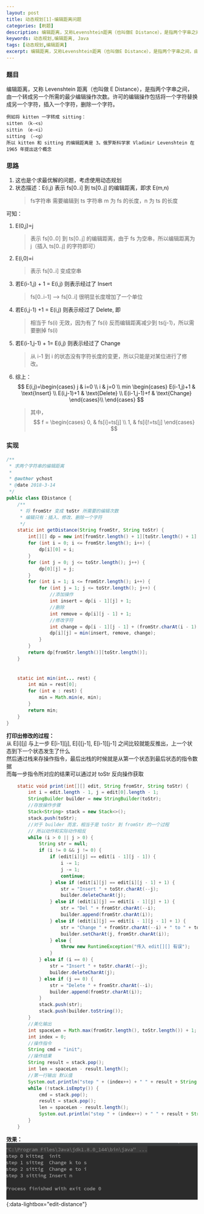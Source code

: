 ```yaml
---
layout: post
title: 动态规划[1]-编辑距离问题
categories: [刷题]
description: 编辑距离，又称Levenshtein距离（也叫做E Distance），是指两个字串之间，由一个转成另一个所需的最少编辑操作次数。许可的编辑操作包括将一个字符替换成另一个字符，插入一个字符，删除一个字符。 
keywords: 动态规划,编辑距离, Java
tags: [动态规划,编辑距离]
excerpt: 编辑距离，又称Levenshtein距离（也叫做E Distance），是指两个字串之间，由一个转成另一个所需的最少编辑操作次数。许可的编辑操作包括将一个字符替换成另一个字符，插入一个字符，删除一个字符。 
---
```


### 题目
编辑距离，又称 Levenshtein 距离（也叫做 E Distance），是指两个字串之间，由一个转成另一个所需的最少编辑操作次数。许可的编辑操作包括将一个字符替换成另一个字符，插入一个字符，删除一个字符。  

```
例如将 kitten 一字转成 sitting： 
sitten （k-<s） 
sittin （e-<i） 
sitting （-<g） 
所以 kitten 和 sitting 的编辑距离是 3。俄罗斯科学家 Vladimir Levenshtein 在 1965 年提出这个概念
```

### 思路
1. 这也是个求最优解的问题，考虑使用动态规划
1. 状态描述：E(i,j) 表示 fs[0..i] 到 ts[0..j] 的编辑距离，即求 E(m,n) 
    > fs字符串 需要编辑到 ts 字符串
    > m 为 fs 的长度，n 为 ts 的长度

可知：
   1. E(0,j)=j  
      > 表示 fs[0..0] 到 ts[0..j] 的编辑距离，由于 fs 为空串，所以编辑距离为 j（插入 ts[0..j] 的字符即可）  
   1. E(i,0)=i 
      > 表示 fs[0..i] 变成空串
   1. 若E(i-1,j) + 1 = E(i,j) 则表示经过了 Insert
      > fs[0..i-1] --> fs[0..i] 很明显长度增加了一个单位
   1. 若E(i,j-1) +1 = E(i,j) 则表示经过了 Delete, 即 
      > 相当于 fs(i) 无效，因为有了 fs(i) 反而编辑距离减少到 ts(j-1)，所以需要删掉 fs(i)
   1. 若E(i-1,j-1) + 1= E(i,j) 则表示经过了 Change
      > 从 i-1 到 i 的状态没有字符长度的变更，所以只能是对某位进行了修改。
   1. 综上：
$$ 
E(i,j)=\begin{cases}
j & i=0 \\
i & j=0 \\
min \begin{cases}
E(i-1,j)+1 & \text{Insert} \\
E(i,j-1)+1 & \text{Delete} \\
E(i-1,j-1)+f & \text{Change}
\end{cases}\\
\end{cases}
$$

      > 其中，
$$
f = \begin{cases}
0, & fs[i]=ts[j] \\
1, & fs[i]!=ts[j]
\end{cases}
$$

### 实现

```java
/**
 * 求两个字符串的编辑距离
 * 
 * @author ychost
 * @date 2018-3-14
 */
public class EDistance {
    /**
     * 将 fromStr 变成 toStr 所需要的编辑次数
     * 编辑只有：插入、修改、删除一个字符
     */
    static int getDistance(String fromStr, String toStr) {
        int[][] dp = new int[fromStr.length() + 1][toStr.length() + 1];
        for (int i = 0; i <= fromStr.length(); i++) {
            dp[i][0] = i;
        }
        for (int j = 0; j <= toStr.length(); j++) {
            dp[0][j] = j;
        }
        for (int i = 1; i <= fromStr.length(); i++) {
            for (int j = 1; j <= toStr.length(); j++) {
                //添加操作
                int insert = dp[i - 1][j] + 1;
                //删除
                int remove = dp[i][j - 1] + 1;
                //修改字符
                int change = dp[i - 1][j - 1] + (fromStr.charAt(i - 1) == toStr.charAt(i - 1) ? 0 : 1);
                dp[i][j] = min(insert, remove, change);
            }
        }
        return dp[fromStr.length()][toStr.length()];
    }


    static int min(int... rest) {
        int min = rest[0];
        for (int e : rest) {
            min = Math.min(e, min);
        }
        return min;
    }
}
```

__打印出修改的过程：__  
从 E[i][j] 与上一步 E[i-1][j], E[i][j-1], E[i-1][j-1] 之间比较就能反推出，上一个状态到下一个状态发生了什么  
然后通过栈来存操作指令，最后出栈的时候就是从第一个状态到最后状态的指令数据  
而每一步指令所对应的结果可以通过对 toStr 反向操作获取

```java
    static void print(int[][] edit, String fromStr, String toStr) {
        int i = edit.length - 1, j = edit[0].length - 1;
        StringBuilder builder = new StringBuilder(toStr);
        //存放操作步骤
        Stack<String> stack = new Stack<>();
        stack.push(toStr);
        //对于 builder 而言，相当于是 toStr 到 fromStr 的一个过程
        // 所以动作和实际动作相反
        while (i > 0 || j > 0) {
            String str = null;
            if (i != 0 && j != 0) {
                if (edit[i][j] == edit[i - 1][j - 1]) {
                    i -= 1;
                    j -= 1;
                    continue;
                } else if (edit[i][j] == edit[i][j - 1] + 1) {
                    str = "Insert " + toStr.charAt(--j);
                    builder.deleteCharAt(j);
                } else if (edit[i][j] == edit[i - 1][j] + 1) {
                    str = "Del " + fromStr.charAt(--i);
                    builder.append(fromStr.charAt(i));
                } else if (edit[i][j] == edit[i - 1][j - 1] + 1) {
                    str = "Change " + fromStr.charAt(--i) + " to " + toStr.charAt(--j);
                    builder.setCharAt(j, fromStr.charAt(i));
                } else {
                    throw new RuntimeException("传入 edit[][] 有误");
                }
            } else if (i == 0) {
                str = "Insert " + toStr.charAt(--j);
                builder.deleteCharAt(j);
            } else if (j == 0) {
                str = "Delete " + fromStr.charAt(--i);
                builder.append(fromStr.charAt(i));
            }
            stack.push(str);
            stack.push(builder.toString());
        }
        //美化输出
        int spaceLen = Math.max(fromStr.length(), toStr.length()) + 1;
        int index = 0;
        //操作指令
        String cmd = "init";
        //操作结果
        String result = stack.pop();
        int len = spaceLen - result.length();
        //第一行输出 默认值
        System.out.println("step " + (index++) + " " + result + String.join("", Collections.nCopies(len, " ")) + cmd);
        while (!stack.isEmpty()) {
            cmd = stack.pop();
            result = stack.pop();
            len = spaceLen - result.length();
            System.out.println("step " + (index++) + " " + result + String.join("", Collections.nCopies(len, " ")) + cmd);
        }
    }
```

__效果：__  
[![edit-distance][img1]][img1]{:data-lightbox="edit-distance"}


[img1]: /images/post/algorithm/dp-edit-distance.png
